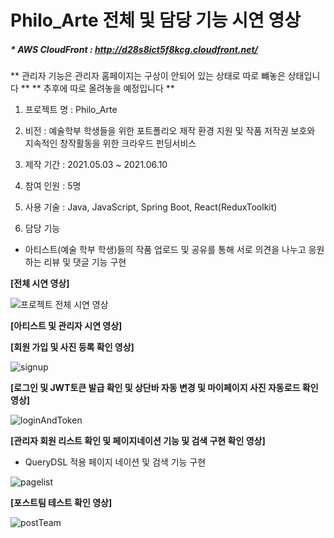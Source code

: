# Philo_Arte 전체 및 담당 기능 시연 영상

##### * AWS CloudFront : http://d28s8ict5f8kcg.cloudfront.net/
** 관리자 기능은 관리자 홈페이지는 구상이 안되어 있는 상태로 따로 뺴놓은 상태입니다 **
** 추후에 따로 올려놓을 예정입니다 **

1. 프로젝트 명 : Philo_Arte


2. 비전 : 예술학부 학생들을 위한 포트폴리오 제작 환경 지원 및 작품 저작권 보호와 지속적인 창작활동을 위한 크라우드 펀딩서비스

3. 제작 기간 : 2021.05.03 ~ 2021.06.10

4. 참여 인원 : 5명

5. 사용 기술 : Java, JavaScript, Spring Boot, React(ReduxToolkit)



6. 담당 기능
 - 아티스트(예술 학부 학생)들의 작품 업로드 및 공유를 통해 서로 의견을 나누고 응원하는 리뷰 및 댓글 기능 구현


**[전체 시연 영상]**


![프로젝트 전체 시연 영상](https://user-images.githubusercontent.com/75829369/121810419-c9a59000-cc9b-11eb-91b0-8874e9b4c7a9.gif)


**[아티스트 및 관리자 시연 영상]**


**[회원 가입 및 사진 등록 확인 영상]**

![signup](https://user-images.githubusercontent.com/76759835/122848134-e6992d80-d343-11eb-9af9-e357e0836974.gif)


**[로그인 및 JWT토큰 발급 확인 및 상단바 자동 변경 및 마이페이지 사진 자동로드 확인 영상]**


![loginAndToken](https://user-images.githubusercontent.com/76759835/122848140-eac54b00-d343-11eb-9149-521e925cec7b.gif)


**[관리자 회원 리스트 확인 및 페이지네이션 기능 및 검색 구현 확인 영상]**


- QueryDSL 적용 페이지 네이션 및 검색 기능 구현


![pagelist](https://user-images.githubusercontent.com/76759835/122848145-ee58d200-d343-11eb-9e0d-865aa6419d72.gif)



**[포스트팀 테스트 확인 영상]**


![postTeam](https://user-images.githubusercontent.com/76759835/122848155-f3b61c80-d343-11eb-8fef-62e8794427a0.gif)

